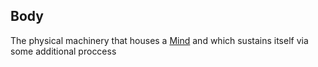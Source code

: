 ## Body  
  The physical machinery that houses a [Mind](https://github.com/Az-Net/Az-Net/blob/main/Definitions/Mind.md) and which sustains itself via some additional proccess
